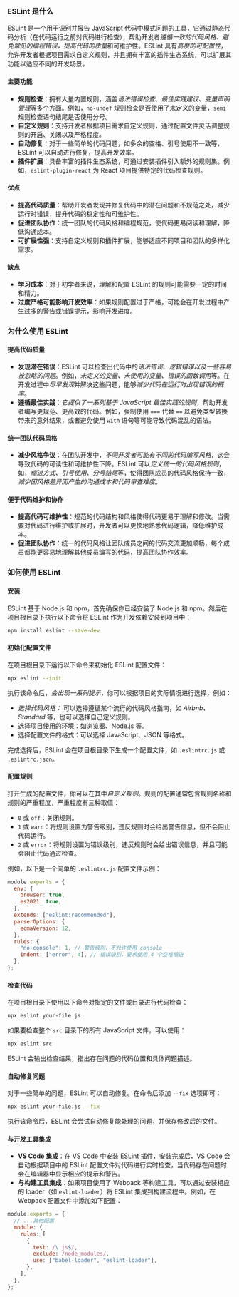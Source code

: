### ESLint 是什么

ESLint 是一个用于识别并报告 JavaScript 代码中模式问题的工具，它通过静态代码分析（在代码运行之前对代码进行检查），帮助开发者*遵循一致的代码风格、避免常见的编程错误，提高代码的质量*和可维护性。ESLint 具有*高度的可配置性*，允许开发者根据项目需求自定义规则，并且拥有丰富的插件生态系统，可以扩展其功能以适应不同的开发场景。

#### 主要功能

- **规则检查**：拥有大量内置规则，涵盖*语法错误检查、最佳实践建议、变量声明管理*等多个方面。例如，`no-undef` 规则检查是否使用了未定义的变量，`semi` 规则检查语句结尾是否使用分号。
- **自定义规则**：支持开发者根据项目需求自定义规则，通过配置文件灵活调整规则的开启、关闭以及严格程度。
- **自动修复**：对于一些简单的代码问题，如多余的空格、引号使用不一致等，ESLint 可以自动进行修复，提高开发效率。
- **插件扩展**：具备丰富的插件生态系统，可通过安装插件引入额外的规则集。例如，`eslint-plugin-react` 为 React 项目提供特定的代码检查规则。

#### 优点

- **提高代码质量**：帮助开发者发现并修复代码中的潜在问题和不规范之处，减少运行时错误，提升代码的稳定性和可维护性。
- **促进团队协作**：统一团队的代码风格和编程规范，使代码更易阅读和理解，降低沟通成本。
- **可扩展性强**：支持自定义规则和插件扩展，能够适应不同项目和团队的多样化需求。

#### 缺点

- **学习成本**：对于初学者来说，理解和配置 ESLint 的规则可能需要一定的时间和精力。
- **过度严格可能影响开发效率**：如果规则配置过于严格，可能会在开发过程中产生过多的警告或错误提示，影响开发进度。

### 为什么使用 ESLint

#### 提高代码质量

- **发现潜在错误**：ESLint 可以检查出代码中的*语法错误、逻辑错误以及一些容易被忽略的问题*。例如，*未定义的变量、未使用的变量、错误的函数调用*等。在开发过程中*尽早发现*并解决这些问题，能够*减少代码在运行时出现错误的概率*。
- **遵循最佳实践**：*它提供了一系列基于 JavaScript 最佳实践的规则*，帮助开发者编写更规范、更高效的代码。例如，强制使用 `===` 代替 `==` 以避免类型转换带来的意外结果，或者避免使用 `with` 语句等可能导致代码混乱的语法。

#### 统一团队代码风格

- **减少风格争议**：在团队开发中，*不同开发者可能有不同的代码编写风格*，这会导致代码的可读性和可维护性下降。ESLint 可以*定义统一的代码风格规则*，如，*缩进方式、引号使用、分号结尾*等，使得团队成员的代码风格保持一致，*减少因风格差异而产生的沟通成本和代码审查难度*。

#### 便于代码维护和协作

- **提高代码可维护性**：规范的代码结构和风格使得代码更易于理解和修改。当需要对代码进行维护或扩展时，开发者可以更快地熟悉代码逻辑，降低维护成本。
- **促进团队协作**：统一的代码风格让团队成员之间的代码交流更加顺畅，每个成员都能更容易地理解其他成员编写的代码，提高团队协作效率。

### 如何使用 ESLint

#### 安装

ESLint 基于 Node.js 和 npm，首先确保你已经安装了 Node.js 和 npm。然后在项目根目录下执行以下命令将 ESLint 作为开发依赖安装到项目中：

```bash
npm install eslint --save-dev
```

#### 初始化配置文件

在项目根目录下运行以下命令来初始化 ESLint 配置文件：

```bash
npx eslint --init
```

执行该命令后，*会出现一系列提示*，你可以根据项目的实际情况进行选择，例如：

- *选择代码风格：* 可以选择遵循某个流行的代码风格指南，如 *Airbnb、Standard* 等，也可以选择自己定义规则。
- 选择项目使用的环境：如浏览器、Node.js 等。
- 选择配置文件的格式：可以选择 JavaScript、JSON 等格式。

完成选择后，ESLint 会在项目根目录下生成一个配置文件，如 `.eslintrc.js` 或 `.eslintrc.json`。

#### 配置规则

打开生成的配置文件，你可以在其中*自定义规则*。规则的配置通常包含规则名称和规则的严重程度，严重程度有三种取值：

- `0` 或 `off`：关闭规则。
- `1` 或 `warn`：将规则设置为警告级别，违反规则时会给出警告信息，但不会阻止代码运行。
- `2` 或 `error`：将规则设置为错误级别，违反规则时会给出错误信息，并且可能会阻止代码通过检查。

例如，以下是一个简单的 `.eslintrc.js` 配置文件示例：

```javascript
module.exports = {
  env: {
    browser: true,
    es2021: true,
  },
  extends: ["eslint:recommended"],
  parserOptions: {
    ecmaVersion: 12,
  },
  rules: {
    "no-console": 1, // 警告级别，不允许使用 console
    indent: ["error", 4], // 错误级别，要求使用 4 个空格缩进
  },
};
```

#### 检查代码

在项目根目录下使用以下命令对指定的文件或目录进行代码检查：

```bash
npx eslint your-file.js
```

如果要检查整个 `src` 目录下的所有 JavaScript 文件，可以使用：

```bash
npx eslint src
```

ESLint 会输出检查结果，指出存在问题的代码位置和具体问题描述。

#### 自动修复问题

对于一些简单的问题，ESLint 可以自动修复。在命令后添加 `--fix` 选项即可：

```bash
npx eslint your-file.js --fix
```

执行该命令后，ESLint 会尝试自动修复能处理的问题，并保存修改后的文件。

#### 与开发工具集成

- **VS Code 集成**：在 VS Code 中安装 ESLint 插件，安装完成后，VS Code 会自动根据项目中的 ESLint 配置文件对代码进行实时检查，当代码存在问题时会在编辑器中显示相应的提示和警告。
- **与构建工具集成**：如果项目使用了 Webpack 等构建工具，可以通过安装相应的 loader（如 `eslint-loader`）将 ESLint 集成到构建流程中。例如，在 Webpack 配置文件中添加如下配置：

```javascript
module.exports = {
  // ...其他配置
  module: {
    rules: [
      {
        test: /\.js$/,
        exclude: /node_modules/,
        use: ["babel-loader", "eslint-loader"],
      },
    ],
  },
};
```
